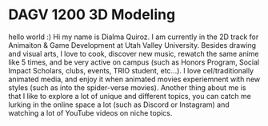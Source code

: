 # DAGV 1200 3D Modeling
hello world :)
Hi my name is Dialma Quiroz. I am currently in the 2D track for Animaiton & Game Development at Utah Valley University. Besides drawing and visual arts, I love to cook, discover new music, rewatch the same anime like 5 times, and be very active on campus (such as Honors Program, Social Impact Scholars, clubs, events, TRIO student, etc...). I love cel/traditionally animated media, and enjoy it when animated movies experiemnent with new styles (such as into the spider-verse movies). Another thing about me is that I like to explore a lot of unique and different topics, you can catch me lurking in the online space a lot (such as Discord or Instagram) and watching a lot of YouTube videos on niche topics.
